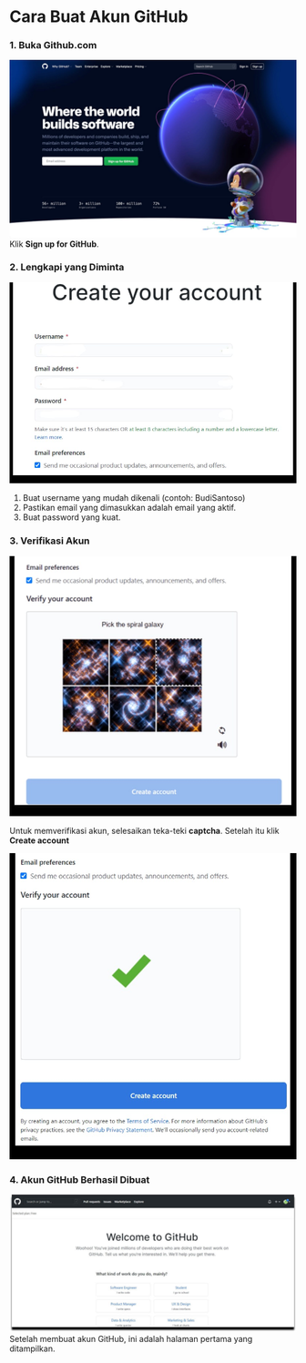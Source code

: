 # Cara Buat Akun GitHub

### 1. Buka Github.com
![AkunGitHub](../Images/screenshot_13.jpeg)
Klik **Sign up for GitHub**.

### 2. Lengkapi yang Diminta
![alt text](../Images/screenshot_14.jpeg)
1. Buat username yang mudah dikenali (contoh: BudiSantoso)
2. Pastikan email yang dimasukkan adalah email yang aktif.
3. Buat password yang kuat.

### 3. Verifikasi Akun
![akunGitHub](../Images/screenshot_15.jpeg)

Untuk memverifikasi akun, selesaikan teka-teki **captcha**. Setelah itu klik **Create account** 

![akunGitHub](../Images/screenshot_16.jpeg)

### 4. Akun GitHub Berhasil Dibuat
![akunGitHub](../Images/screenshot_17.jpeg)
Setelah membuat akun GitHub, ini adalah halaman pertama yang ditampilkan.
